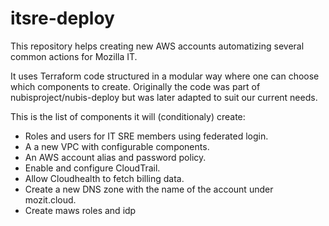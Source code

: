 # itsre-deploy

This repository helps creating new AWS accounts automatizing several common actions for Mozilla IT.

It uses Terraform code structured in a modular way where one can choose which components to create. Originally the code was part of nubisproject/nubis-deploy but was later adapted to suit our current needs.

This is the list of components it will (conditionaly) create:

* Roles and users for IT SRE members using federated login.
* A a new VPC with configurable components.
* An AWS account alias and password policy.
* Enable and configure CloudTrail.
* Allow Cloudhealth to fetch billing data.
* Create a new DNS zone with the name of the account under mozit.cloud.
* Create maws roles and idp

